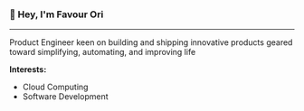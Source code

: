 <h3>👋 Hey, I'm Favour Ori</h3>

<hr/>

Product Engineer keen on building and shipping innovative products geared toward simplifying, automating, and improving life
<b><p>Interests:</p></b>
<ul>
<li>Cloud Computing</li>
<li>Software Development </li>
</ul>
